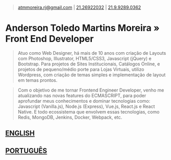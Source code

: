 > [atmmoreira.rj@gmail.com](mailto:atmmoreira.rj@gmail.com) | 
[21.26922032](tel:2126922032) | [21.9.9289.0362](tel:21992890362)

# Anderson Toledo Martins Moreira » Front End Developer
> Atuo como Web Designer, há mais de 10 anos com criação de Layouts com Photoshop, Illustrator, HTML5/CSS3, Javascript (jQuery) e Bootstrap. Para projetos de Sites Institucionais, Catálogos Online, e projetos de pequeno/médio porte para Lojas Virtuais, utilizo Wordpress, com criação de temas simples e implementação de layout em temas prontos.

> Com o objetivo de me tornar Frontend Engineer Developer, venho me atualizando nas novas features do ECMASCRIPT, para poder aprofundar meus conhecimentos e dominar tecnologias como: Javascript (Vanilla.js), Node.js (Express), Vue.js, React.js e React Native. E todo ecossistema que envolvem essas tecnologias, como Redis, MongoDB, Jenkins, Docker, Webpack, etc.

## [ENGLISH](resume-en.md)
## [PORTUGUÊS](resume-ptbr.md)